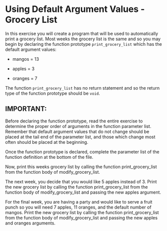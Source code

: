 # Using Default Argument Values - Grocery List
In this exercise you will create a program that will be used to automatically print a grocery list. Most weeks the grocery list is the same and so you may begin by declaring the function prototype `print_grocery_list` which has the default argument values:

* mangos = 13

* apples = 3

* oranges = 7

The function `print_grocery_list` has no return statement and so the return type of the function prototype should be `void`.

## IMPORTANT:
 Before declaring the function prototype, read the entire exercise to determine the proper order of arguments in the function parameter list. Remember that default argument values that do not change should be placed at the tail end of the parameter list, and those which change most often should be placed at the beginning.

Once the function prototype is declared, complete the parameter list of the function definition at the bottom of the file.

Now, print this weeks grocery list by calling the function print_grocery_list from the function body of modify_grocery_list.

The next week, you decide that you would like 5 apples instead of 3. Print the new grocery list by calling the function print_grocery_list from the function body of modify_grocery_list and passing the new apples argument.

For the final week,  you are having a party and would like to serve a fruit punch so you will need 7 apples, 11 oranges, and the default number of mangos. Print the new grocery list by calling the function print_grocery_list from the function body of modify_grocery_list and passing the new apples and oranges arguments. 